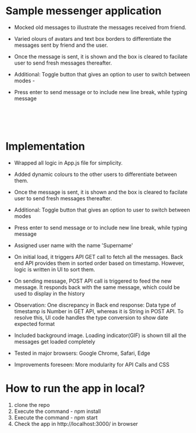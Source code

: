 # Sample messenger application ##

* Mocked old messages to illustrate the messages received from friend. 
* Varied olours of avatars and text box borders to differentiate the messages sent by friend and the user.
* Once the message is sent, it is shown and the box is cleared to facilate user to send fresh messages thereafter.

* Additional: Toggle button that gives an option to user to switch between modes - 
* Press enter to send message or to include new line break, while typing message 

\
&nbsp;
\
&nbsp;

# Implementation ##

* Wrapped all logic in App.js file for simplicity.
* Added dynamic colours to the other users to differentiate between them.
* Once the message is sent, it is shown and the box is cleared to facilate user to send fresh messages thereafter.
* Additional: Toggle button that gives an option to user to switch between modes
* Press enter to send message or to include new line break, while typing message
* Assigned user name with the name 'Supername'
* On initial load, it triggers API GET call to fetch all the messages. Back end API provides them in sorted order based on timestamp. However, logic is written in UI to sort them.
* On sending message, POST API call is triggered to feed the new message. It responds back with the same message, which could be used to display in the history
* Observation: One discrepancy in Back end response: Data type of timestamp is Number in GET API, whereas it is String in POST API. To resolve this, UI code handles the type conversion to show date expected format
* Included background image. Loading indicator(GIF) is shown till all the messages get loaded completely
* Tested in major browsers: Google Chrome, Safari, Edge

* Improvements foreseen: More modularity for API Calls and CSS

# How to run the app in local?

1. clone the repo
2. Execute the command - npm install
3. Execute the command - npm start
4. Check the app in http://localhost:3000/ in browser

